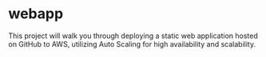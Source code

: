 # webapp
This project will walk you through deploying a static web application hosted on GitHub to AWS, utilizing Auto Scaling for high availability and scalability.
